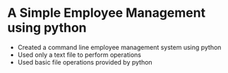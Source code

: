 # A Simple Employee Management using python
- Created a command line employee management system using python
- Used only a text file to perform operations 
- Used basic file operations provided by python 